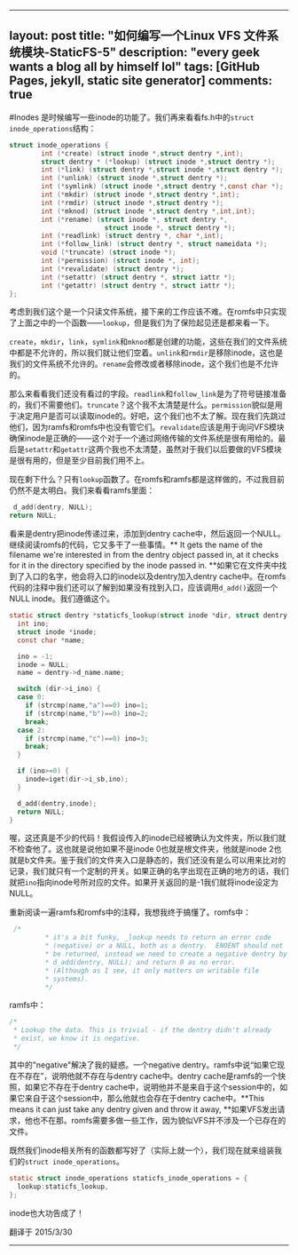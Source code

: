 
---
layout: post
title: "如何编写一个Linux VFS 文件系统模块-StaticFS-5"
description: "every geek wants a blog all by himself lol"
tags: [GitHub Pages, jekyll, static site generator]
comments: true
---
#Inodes
是时候编写一些inode的功能了。我们再来看看fs.h中的`struct inode_operations`结构：

~~~c
struct inode_operations {
        int (*create) (struct inode *,struct dentry *,int);
        struct dentry * (*lookup) (struct inode *,struct dentry *);
        int (*link) (struct dentry *,struct inode *,struct dentry *);
        int (*unlink) (struct inode *,struct dentry *);
        int (*symlink) (struct inode *,struct dentry *,const char *);
        int (*mkdir) (struct inode *,struct dentry *,int);
        int (*rmdir) (struct inode *,struct dentry *);
        int (*mknod) (struct inode *,struct dentry *,int,int);
        int (*rename) (struct inode *, struct dentry *,
                        struct inode *, struct dentry *);
        int (*readlink) (struct dentry *, char *,int);
        int (*follow_link) (struct dentry *, struct nameidata *);
        void (*truncate) (struct inode *);
        int (*permission) (struct inode *, int);
        int (*revalidate) (struct dentry *);
        int (*setattr) (struct dentry *, struct iattr *);
        int (*getattr) (struct dentry *, struct iattr *);
};
~~~

考虑到我们这个是一个只读文件系统，接下来的工作应该不难。在romfs中只实现了上面之中的一个函数——`lookup`，但是我们为了保险起见还是都来看一下。

`create`，`mkdir`，`link`，`symlink`和`mknod`都是创建的功能，这些在我们的文件系统中都是不允许的，所以我们就让他们空着。`unlink`和`rmdir`是移除inode，这也是我们的文件系统不允许的。`rename`会修改或者移除inode，这个我们也是不允许的。

那么来看看我们还没有看过的字段。`readlink`和`follow_link`是为了符号链接准备的，我们不需要他们。`truncate`？这个我不太清楚是什么。`permission`貌似是用于决定用户是否可以读取inode的。好吧，这个我们也不太了解。现在我们先跳过他们，因为ramfs和romfs中也没有管它们。`revalidate`应该是用于询问VFS模块确保inode是正确的——这个对于一个通过网络传输的文件系统是很有用给的。最后是`setattr`和`getattr`这两个我也不太清楚，虽然对于我们以后要做的VFS模块是很有用的，但是至少目前我们用不上。

现在剩下什么？只有`lookup`函数了。在romfs和ramfs都是这样做的，不过我目前仍然不是太明白。我们来看看ramfs里面：

~~~c
 d_add(dentry, NULL);
return NULL;
~~~

看来是dentry把inode传递过来，添加到dentry cache中，然后返回一个NULL。继续阅读romfs的代码，它又多干了一些事情。** It gets the name of the filename we're interested in from the dentry object passed in, at it checks for it in the directory specified by the inode passed in. **如果它在文件夹中找到了入口的名字，他会将入口的inode以及dentry加入dentry cache中。在romfs代码的注释中我们还可以了解到如果没有找到入口，应该调用`d_add()`返回一个NULL inode。我们遵循这个。

~~~c
static struct dentry *staticfs_lookup(struct inode *dir, struct dentry *dentry) {
  int ino;
  struct inode *inode;
  const char *name;

  ino = -1;
  inode = NULL;
  name = dentry->d_name.name;

  switch (dir->i_ino) {
  case 0:
    if (strcmp(name,"a")==0) ino=1;
    if (strcmp(name,"b")==0) ino=2;
    break;
  case 2:
    if (strcmp(name,"c")==0) ino=3;
    break;
  }

  if (ino>=0) {
    inode=iget(dir->i_sb,ino);
  }

  d_add(dentry,inode);
  return NULL;
}
~~~

喔，这还真是不少的代码！我假设传入的inode已经被确认为文件夹，所以我们就不检查他了。这也就是说他如果不是inode 0也就是根文件夹，他就是inode 2也就是b文件夹。鉴于我们的文件夹入口是静态的，我们还没有是么可以用来比对的记录，我们就只有一个定制的开关。如果正确的名字出现在正确的地方的话，我们就把`ino`指向inode号所对应的文件。如果开关返回的是-1我们就将inode设定为NULL。

重新阅读一遍ramfs和romfs中的注释，我想我终于搞懂了。romfs中：

~~~c
 /*
         * it's a bit funky, _lookup needs to return an error code
         * (negative) or a NULL, both as a dentry.  ENOENT should not
         * be returned, instead we need to create a negative dentry by
         * d_add(dentry, NULL); and return 0 as no error.
         * (Although as I see, it only matters on writable file
         * systems).
         */
~~~

ramfs中：

~~~c
/*
 * Lookup the data. This is trivial - if the dentry didn't already
 * exist, we know it is negative.
 */
~~~

其中的"negative"解决了我的疑惑。一个negative dentry。ramfs中说“如果它现在不存在”，说明他就不存在与dentry cache中。dentry cache是ramfs的一个快照，如果它不存在于dentry cache中，说明他并不是来自于这个session中的，如果它来自于这个session中，那么他就也会存在于dentry cache中。**This means it can just take any dentry given and throw it away, **如果VFS发出请求，他也不在那。romfs需要多做一些工作，因为貌似VFS并不涉及一个已存在的文件。

既然我们inode相关所有的函数都写好了（实际上就一个），我们现在就来组装我们的`struct inode_operations`。

~~~c
static struct inode_operations staticfs_inode_operations = {
  lookup:staticfs_lookup,
};
~~~

inode也大功告成了！

翻译于 2015/3/30

---